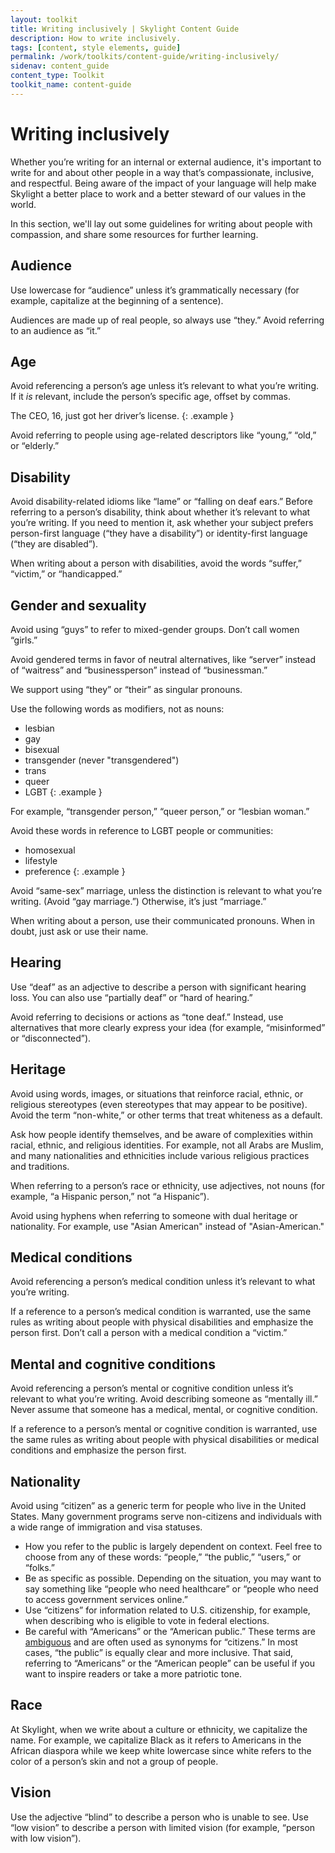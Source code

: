 ```yaml
---
layout: toolkit
title: Writing inclusively | Skylight Content Guide
description: How to write inclusively.
tags: [content, style elements, guide]
permalink: /work/toolkits/content-guide/writing-inclusively/
sidenav: content_guide
content_type: Toolkit
toolkit_name: content-guide
---
```


# Writing inclusively

Whether you’re writing for an internal or external audience, it's important to write for and about other people in a way that’s compassionate, inclusive, and respectful. Being aware of the impact of your language will help make Skylight a better place to work and a better steward of our values in the world.

In this section, we'll lay out some guidelines for writing about people with compassion, and share some resources for further learning.


## Audience

Use lowercase for “audience” unless it’s grammatically necessary (for example, capitalize at the beginning of a sentence).

Audiences are made up of real people, so always use “they.” Avoid referring to an audience as “it.”


## Age

Avoid referencing a person’s age unless it’s relevant to what you’re writing. If it _is_ relevant, include the person’s specific age, offset by commas.

The CEO, 16, just got her driver’s license.
{: .example }

Avoid referring to people using age-related descriptors like “young,” “old,” or “elderly.”


## Disability

Avoid disability-related idioms like “lame” or “falling on deaf ears.” Before referring to a person’s disability, think about whether it’s relevant to what you’re writing. If you need to mention it, ask whether your subject prefers person-first language (“they have a disability”) or identity-first language (“they are disabled”).

When writing about a person with disabilities, avoid the words “suffer,” “victim,” or “handicapped.”


## Gender and sexuality

Avoid using “guys” to refer to mixed-gender groups. Don’t call women “girls.”

Avoid gendered terms in favor of neutral alternatives, like “server” instead of “waitress” and “businessperson” instead of “businessman.”

We support using “they” or “their” as singular pronouns.

Use the following words as modifiers, not as nouns:

* lesbian
* gay
* bisexual
* transgender (never "transgendered")
* trans
* queer
* LGBT
{: .example }

For example, “transgender person,” “queer person,” or “lesbian woman.”

Avoid these words in reference to LGBT people or communities:

* homosexual
* lifestyle
* preference
{: .example }

Avoid “same-sex” marriage, unless the distinction is relevant to what you’re writing. (Avoid “gay marriage.”) Otherwise, it’s just “marriage.”

When writing about a person, use their communicated pronouns. When in doubt, just ask or use their name.


## Hearing

Use “deaf” as an adjective to describe a person with significant hearing loss. You can also use “partially deaf” or “hard of hearing.”

Avoid referring to decisions or actions as “tone deaf.” Instead, use alternatives that more clearly express your idea (for example, “misinformed” or “disconnected”).


## Heritage

Avoid using words, images, or situations that reinforce racial, ethnic, or religious stereotypes (even stereotypes that may appear to be positive). Avoid the term “non-white,” or other terms that treat whiteness as a default.

Ask how people identify themselves, and be aware of complexities within racial, ethnic, and religious identities. For example, not all Arabs are Muslim, and many nationalities and ethnicities include various religious practices and traditions.

When referring to a person’s race or ethnicity, use adjectives, not nouns (for example, “a Hispanic person,” not “a Hispanic”).

Avoid using hyphens when referring to someone with dual heritage or nationality. For example, use "Asian American" instead of "Asian-American."


## Medical conditions

Avoid referencing a person’s medical condition unless it’s relevant to what you’re writing.

If a reference to a person’s medical condition is warranted, use the same rules as writing about people with physical disabilities and emphasize the person first. Don’t call a person with a medical condition a “victim.”


## Mental and cognitive conditions

Avoid referencing a person’s mental or cognitive condition unless it’s relevant to what you’re writing. Avoid describing someone as “mentally ill.” Never assume that someone has a medical, mental, or cognitive condition.

If a reference to a person’s mental or cognitive condition is warranted, use the same rules as writing about people with physical disabilities or medical conditions and emphasize the person first.


## Nationality

Avoid using “citizen” as a generic term for people who live in the United States. Many government programs serve non-citizens and individuals with a wide range of immigration and visa statuses.

* How you refer to the public is largely dependent on context. Feel free to choose from any of these words: “people,” “the public,” “users,” or “folks.”
* Be as specific as possible. Depending on the situation, you may want to say something like “people who need healthcare” or “people who need to access government services online.”
* Use “citizens” for information related to U.S. citizenship, for example, when describing who is eligible to vote in federal elections.
* Be careful with “Americans” or the “American public.” These terms are  [ambiguous](https://en.wikipedia.org/wiki/Names_for_United_States_citizens) and are often used as synonyms for “citizens.” In most cases, “the public” is equally clear and more inclusive. That said, referring to “Americans” or the “American people” can be useful if you want to inspire readers or take a more patriotic tone.


## Race

At Skylight, when we write about a culture or ethnicity, we capitalize the name. For example, we capitalize Black as it refers to Americans in the African diaspora while we keep white lowercase since white refers to the color of a person’s skin and not a group of people.


## Vision

Use the adjective “blind” to describe a person who is unable to see. Use “low vision” to describe a person with limited vision (for example, “person with low vision”).
